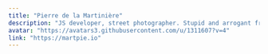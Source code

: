 ```yaml
---
title: "Pierre de la Martinière"
description: "JS developer, street photographer. Stupid and arrogant french in my spare time."
avatar: "https://avatars3.githubusercontent.com/u/1311607?v=4"
link: "https://martpie.io"
---
```

